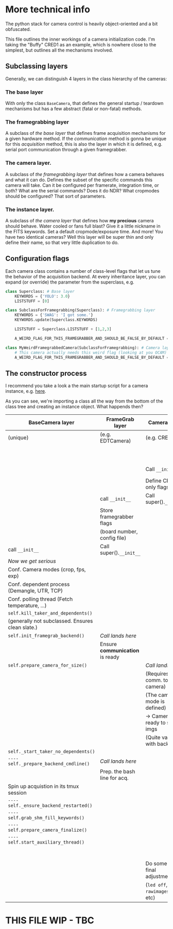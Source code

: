 # More technical info

The python stack for camera control is heavily object-oriented and a bit obfuscated.

This file outlines the inner workings of a camera initialization code. I'm taking the "Buffy" CRED1 as an example, which is nowhere close to the simplest, but outlines all the mechanisms involved.

## Subclassing layers

Generally, we can distinguish 4 layers in the class hierarchy of the cameras:
### The **base** layer
With only the class `BaseCamera`, that defines the general startup / teardown mechanisms but has a few abstract (fatal or non-fatal) methods.
### The **framegrabbing** layer
A subclass of *the base layer* that defines frame acquisition mechanisms for a given hardware method. If the *communication* method is gonna be unique for this *acquisition* method, this is also the layer in which it is defined, e.g. serial port communication through a given framegrabber.

### The **camera** layer.
A subclass of *the framegrabbing layer* that defines how a camera behaves and what it can do. Defines the subset of the specific commands this camera will take. Can it be configured per framerate, integration time, or both? What are the serial commands? Does it do NDR? What cropmodes should be configured? That sort of parameters.

### The **instance** layer.
A subclass of *the camera layer* that defines how **my precious** camera should behave. Water cooled or fans full blast? Give it a little nickname in the FITS keywords. Set a default cropmode/exposure time. And more! You have two identical cameras? Well this layer will be super thin and only define their name, so that very little duplication to do.

## Configuration flags

Each camera class contains a number of class-level flags that let us tune the behavior of the acquisition backend.
At every inheritance layer, you can expand (or override) the parameter from the superclass, e.g.

```python
class Superclass: # Base layer
    KEYWORDS = {'YOLO': 3.0}
    LISTSTUFF = [0]

class SubclassForFramegrabbing(Superclass): # Framegrabbing layer
    KEYWORDS = {'SWAG': 'I got some.'}
    KEYWORDS.update(Superclass.KEYWORDS)

    LISTSTUFF = Superclass.LISTSTUFF + [1,2,3]

    A_WEIRD_FLAG_FOR_THIS_FRAMEGRABBER_AND_SHOULD_BE_FALSE_BY_DEFAULT = False

class MyWeirdFramegrabbedCamera(SubclassForFramegrabbing): # Camera layer
    # This camera actually needs this weird flag (looking at you OCAM)
    A_WEIRD_FLAG_FOR_THIS_FRAMEGRABBER_AND_SHOULD_BE_FALSE_BY_DEFAULT = True

```

## The constructor process

I recommend you take a look a the main startup script for a camera instance, e.g. [here](camstack/cam_mains/kalaocam.py).

As you can see, we're importing a class all the way from the bottom of the class tree and creating an instance object. What happends then?


| BaseCamera layer                                 | FrameGrab layer                   | Camera Layer                     | Instance Layer          |
| ------------------------------------------------ | --------------------------------- | -------------------------------- | ----------------------- |
| (unique)                                         | (e.g. EDTCamera)                  | (e.g. CRED-1)                    | (e.g. Buffy)            |
|                                                  |                                   |                                  | Call `__init__`         |
|                                                  |                                   |                                  | Nothing to do           |
|                                                  |                                   | Call `__init__`                  | Call super().`__init__` |
|                                                  |                                   | Define CRED1-only flags          |                         |
|                                                  | call `__init__`                   | Call super().`__init__`          |                         |
|                                                  | Store framegrabber flags          |                                  |                         |
|                                                  | (board number, config file)       |                                  |                         |
| call `__init__`                                  | Call super().`__init__`           |                                  |                         |
| *Now we get serious*                             |                                   |                                  |                         |
| Conf. Camera modes (crop, fps, exp)              |                                   |                                  |                         |
| Conf. dependent process (Demangle, UTR, TCP)     |                                   |                                  |                         |
| Conf. polling thread (Fetch temperature, ...)    |                                   |                                  |                         |
| `self.kill_taker_and_dependents()`               |                                   |                                  |                         |
| (generally not subclassed. Ensures clean slate.) |                                   |                                  |                         |
| `self.init_framegrab_backend()`                  | *Call lands here*                 |                                  |                         |
|                                                  | Ensure **communication** is ready |                                  |                         |
| `self.prepare_camera_for_size()`                 |                                   | *Call lands here*                |                         |
|                                                  |                                   | (Requires comm. to camera)       |                         |
|                                                  |                                   | (The camera mode is defined)     |                         |
|                                                  |                                   | -> Camera ready to spit imgs     |                         |
|                                                  |                                   | (Quite variable with backend)    |                         |
| `self._start_taker_no_dependents()`              |                                   |                                  |                         |
| `---- self._prepare_backend_cmdline()`           | *Call lands here*                 |                                  |                         |
|                                                  | Prep. the bash line for acq.      |                                  |                         |
| Spin up acquistion in its tmux session           |                                   |                                  |                         |
| `---- self._ensure_backend_restarted()`          |                                   |                                  |                         |
| `---- self.grab_shm_fill_keywords()`             |                                   |                                  |                         |
| `---- self.prepare_camera_finalize()`            |                                   |                                  |                         |
| `---- self.start_auxiliary_thread()`             |                                   |                                  |                         |
|                                                  |                                   |                                  |                         |
|                                                  |                                   |                                  |                         |
|                                                  |                                   |                                  |                         |
|                                                  |                                   |                                  |                         |
|                                                  |                                   |                                  |                         |
|                                                  |                                   |                                  |                         |
|                                                  |                                   |                                  |                         |
|                                                  |                                   | Do some CRED1 final adjustments  |                         |
|                                                  |                                   | (`led off`, `rawimages on`, etc) |                         |

# THIS FILE WIP - TBC
